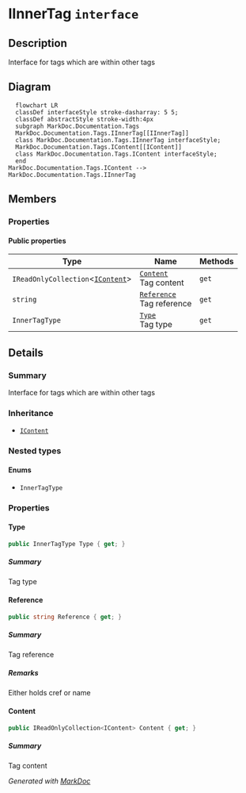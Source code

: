 # IInnerTag `interface`

## Description
Interface for tags which are within other tags

## Diagram
```mermaid
  flowchart LR
  classDef interfaceStyle stroke-dasharray: 5 5;
  classDef abstractStyle stroke-width:4px
  subgraph MarkDoc.Documentation.Tags
  MarkDoc.Documentation.Tags.IInnerTag[[IInnerTag]]
  class MarkDoc.Documentation.Tags.IInnerTag interfaceStyle;
  MarkDoc.Documentation.Tags.IContent[[IContent]]
  class MarkDoc.Documentation.Tags.IContent interfaceStyle;
  end
MarkDoc.Documentation.Tags.IContent --> MarkDoc.Documentation.Tags.IInnerTag
```

## Members
### Properties
#### Public  properties
| Type | Name | Methods |
| --- | --- | --- |
| `IReadOnlyCollection`&lt;[`IContent`](./IContent.md)&gt; | [`Content`](#content)<br>Tag content | `get` |
| `string` | [`Reference`](#reference)<br>Tag reference | `get` |
| `InnerTagType` | [`Type`](#type)<br>Tag type | `get` |

## Details
### Summary
Interface for tags which are within other tags

### Inheritance
 - [
`IContent`
](./IContent.md)

### Nested types
#### Enums
 - `InnerTagType`

### Properties
#### Type
```csharp
public InnerTagType Type { get; }
```
##### Summary
Tag type

#### Reference
```csharp
public string Reference { get; }
```
##### Summary
Tag reference

##### Remarks
Either holds cref or name

#### Content
```csharp
public IReadOnlyCollection<IContent> Content { get; }
```
##### Summary
Tag content

*Generated with* [*MarkDoc*](https://github.com/hailstorm75/MarkDoc.Core)
